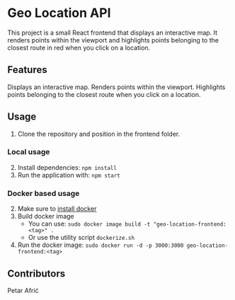 # Geo Location API

This project is a small React frontend that displays an interactive map. It renders points within the viewport and highlights points belonging to the closest route in red when you click on a location.

## Features

Displays an interactive map.
Renders points within the viewport.
Highlights points belonging to the closest route when you click on a location.

## Usage

1. Clone the repository and position in the frontend folder.

### Local usage

2. Install dependencies: `npm install`
3. Run the application with: `npm start`

### Docker based usage

2. Make sure to [install docker](https://docs.docker.com/engine/install/)
3. Build docker image
   - You can use: `sudo docker image build -t "geo-location-frontend:<tag>" .`
   - Or use the utility script `dockerize.sh`
4. Run the docker image: `sudo docker run -d -p 3000:3000 geo-location-frontend:<tag>`

## Contributors

Petar Afrić